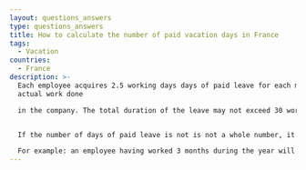 ```yaml
---
layout: questions_answers
type: questions_answers
title: How to calculate the number of paid vacation days in France
tags:
  - Vacation
countries:
  - France
description: >-
  Each employee acquires 2.5 working days days of paid leave for each month of
  actual work done

  in the company. The total duration of the leave may not exceed 30 working days per year.


  If the number of days of paid leave is not is not a whole number, it is rounded up to the higher number.

  For example: an employee having worked 3 months during the year will have 8 days of paid leave (3 x 2.5 = 7.5).
---
```

